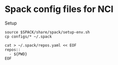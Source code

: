 Spack config files for NCI
==========================

Setup

```
source $SPACK/share/spack/setup-env.sh
cp configs/* ~/.spack

cat > ~/.spack/repos.yaml << EOF
repos::
  - ${PWD}
EOF
```
